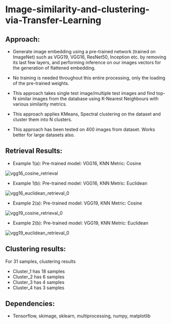 # Image-similarity-and-clustering-via-Transfer-Learning

## Approach:

*	Generate image embedding using a pre-trained network (trained on ImageNet) such as VGG19, VGG16, ResNet50, Inception etc. by removing its last few layers, and performing inference on our images vectors for the generation of flattened embedding. 

*	No training is needed throughout this entire processing, only the loading of the pre-trained weights.

*	This approach takes single test image/multiple test images and find top-N similar images from the database using K-Nearest Neighbours with various similarity metrics.

*	This approach applies KMeans, Spectral clustering on the dataset and cluster them into N clusters.

*	This approach has been tested on 400 images from dataset. Works better for large datasets also.

## Retrieval Results:

* Example 1(a):  Pre-trained model: VGG16, KNN Metric: Cosine 

![vgg16_cosine_retrieval](https://user-images.githubusercontent.com/47249043/90026025-6e4dee80-dcd4-11ea-9873-61feef3d081c.png)

* Example 1(b): Pre-trained model: VGG16, KNN Metric: Euclidean

![vgg16_euclidean_retrieval_0](https://user-images.githubusercontent.com/47249043/90026247-af460300-dcd4-11ea-99c9-f4923a474448.png)

* Example 2(a): Pre-trained model: VGG19, KNN Metric: Cosine  

![vgg19_cosine_retrieval_0](https://user-images.githubusercontent.com/47249043/90026360-d3a1df80-dcd4-11ea-9f2c-3611f68b3e21.png)

* Example 2(b): Pre-trained model: VGG19, KNN Metric: Euclidean

![vgg19_euclidean_retrieval_0](https://user-images.githubusercontent.com/47249043/90027009-adc90a80-dcd5-11ea-990a-b617dd78492f.png)

## Clustering results:

For 31 samples, clustering results
* Cluster_1 has 18 samples 
* Cluster_2 has 6 samples 
* Cluster_3 has 4 samples 
* Cluster_4 has 3 samples



## Dependencies:

* Tensorflow, skimage, sklearn, multiprocessing, numpy, matplotlib
